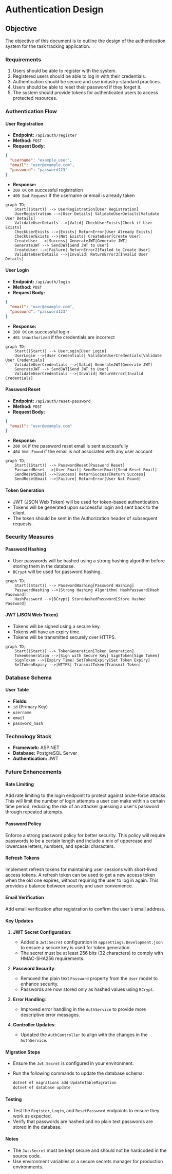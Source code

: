 # Authentication Design

## Objective

The objective of this document is to outline the design of the authentication system for the task tracking application.

### Requirements

1. Users should be able to register with the system.
2. Registered users should be able to log in with their credentials.
3. Authentication should be secure and use industry-standard practices.
4. Users should be able to reset their password if they forget it.
5. The system should provide tokens for authenticated users to access protected resources.

### Authentication Flow

#### User Registration

- **Endpoint:** `/api/auth/register`
- **Method:** `POST`
- **Request Body:**

```json
{
  "username": "example_user",
  "email": "user@example.com",
  "password": "password123"
}
```

- **Response:**
- `200 OK` on successful registration
- `400 Bad Request` if the username or email is already taken

```mermaid
graph TD;
    Start((Start)) --> UserRegistration[User Registration]
    UserRegistration -->|User Details| ValidateUserDetails[Validate User Details]
    ValidateUserDetails -->|Valid| CheckUserExists[Check if User Exists]
    CheckUserExists -->|Exists| ReturnError[User Already Exists]
    CheckUserExists -->|Not Exists| CreateUser[Create User]
    CreateUser -->|Success| GenerateJWT[Generate JWT]
    GenerateJWT --> SendJWT[Send JWT to User]
    CreateUser -->|Failure| ReturnError2[Failed to Create User]
    ValidateUserDetails -->|Invalid| ReturnError3[Invalid User Details]
```

#### User Login

- **Endpoint:** `/api/auth/login`
- **Method:** `POST`
- **Request Body:**

```json
{
  "email": "user@example.com",
  "password": "password123"
}
```

- **Response:**
- `200 OK` on successful login
- `401 Unauthorized` if the credentials are incorrect

```mermaid
graph TD;
    Start((Start)) --> UserLogin[User Login]
    UserLogin -->|User Credentials| ValidateUserCredentials[Validate User Credentials]
    ValidateUserCredentials -->|Valid| GenerateJWT[Generate JWT]
    GenerateJWT --> SendJWT[Send JWT to User]
    ValidateUserCredentials -->|Invalid| ReturnError[Invalid Credentials]
```

#### Password Reset

- **Endpoint:** `/api/auth/reset-password`
- **Method:** `POST`
- **Request Body:**

``` json
{
  "email": "user@example.com"
}
```

- **Response:**
- `200 OK` if the password reset email is sent successfully
- `404 Not Found` if the email is not associated with any user account

```mermaid
graph TD;
    Start((Start)) --> PasswordReset[Password Reset]
    PasswordReset -->|User Email| SendResetEmail[Send Reset Email]
    SendResetEmail -->|Success| ReturnSuccess[Return Success]
    SendResetEmail -->|Failure| ReturnError[User Not Found]
```

#### Token Generation

- JWT (JSON Web Token) will be used for token-based authentication.
- Tokens will be generated upon successful login and sent back to the client.
- The token should be sent in the Authorization header of subsequent requests.

### Security Measures

#### Password Hashing

- User passwords will be hashed using a strong hashing algorithm before storing them in the database.
- `BCrypt` will be used for password hashing.

```mermaid
graph TD;
    Start((Start)) --> PasswordHashing[Password Hashing]
    PasswordHashing -->|Strong Hashing Algorithm| HashPassword[Hash Password]
    HashPassword -->|BCrypt| StoreHashedPassword[Store Hashed Password]
```

#### JWT (JSON Web Token)

- Tokens will be signed using a secure key.
- Tokens will have an expiry time.
- Tokens will be transmitted securely over HTTPS.

```mermaid
graph TD;
    Start((Start)) --> TokenGeneration[Token Generation]
    TokenGeneration -->|Sign with Secure Key| SignToken[Sign Token]
    SignToken -->|Expiry Time| SetTokenExpiry[Set Token Expiry]
    SetTokenExpiry -->|HTTPS| TransmitToken[Transmit Token]
```

### Database Schema

#### User Table

- **Fields:**
- `id` (Primary Key)
- `username`
- `email`
- `password_hash`

### Technology Stack

- **Framework:** ASP.NET
- **Database:** PostgreSQL Server
- **Authentication:** JWT

### Future Enhancements

#### Rate Limiting

Add rate limiting to the login endpoint to protect against brute-force attacks. This will limit the number of login attempts a user can make within a certain time period, reducing the risk of an attacker guessing a user's password through repeated attempts.

#### Password Policy

Enforce a strong password policy for better security. This policy will require passwords to be a certain length and include a mix of uppercase and lowercase letters, numbers, and special characters.

#### Refresh Tokens

 Implement refresh tokens for maintaining user sessions with short-lived access tokens. A refresh token can be used to get a new access token when the old one expires, without requiring the user to log in again. This provides a balance between security and user convenience.

#### Email Verification

Add email verification after registration to confirm the user's email address.

#### Key Updates

1. **JWT Secret Configuration**:
   - Added a `Jwt:Secret` configuration in `appsettings.Development.json` to ensure a secure key is used for token generation.
   - The secret must be at least 256 bits (32 characters) to comply with HMAC-SHA256 requirements.

2. **Password Security**:
   - Removed the plain text `Password` property from the `User` model to enhance security.
   - Passwords are now stored only as hashed values using `BCrypt`.

3. **Error Handling**:
   - Improved error handling in the `AuthService` to provide more descriptive error messages.

4. **Controller Updates**:
   - Updated the `AuthController` to align with the changes in the `AuthService`.

#### Migration Steps

- Ensure the `Jwt:Secret` is configured in your environment.
- Run the following commands to update the database schema:

  ```bash
  dotnet ef migrations add UpdateTableMigration
  dotnet ef database update
  ```

#### Testing

- Test the `Register`, `Login`, and `ResetPassword` endpoints to ensure they work as expected.
- Verify that passwords are hashed and no plain text passwords are stored in the database.

#### Notes

- The `Jwt:Secret` must be kept secure and should not be hardcoded in the source code.
- Use environment variables or a secure secrets manager for production environments.

